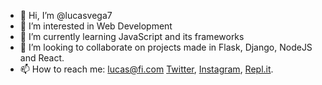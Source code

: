 - 👋 Hi, I’m @lucasvega7
- 👀 I’m interested in Web Development
- 🌱 I’m currently learning JavaScript and its frameworks
- 💞️ I’m looking to collaborate on projects made in Flask, Django, NodeJS and React.
- 📫 How to reach me: lucas@fi.com
[Twitter](https://twitter.com/lucasvegap), [Instagram](https://www.instagram.com/lucas_vegap/), [Repl.it](https://replit.com/@LucasVega777).

<!---
lucasvega7/lucasvega7 is a ✨ special ✨ repository because its `README.md` (this file) appears on your GitHub profile.
You can click the Preview link to take a look at your changes.
--->
